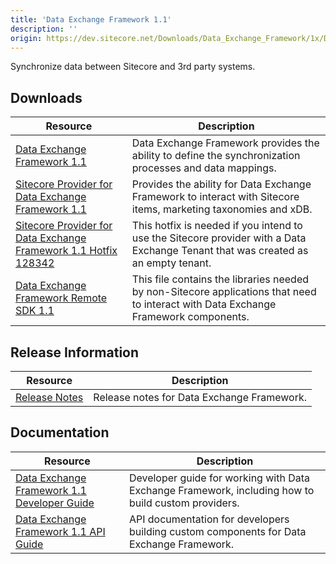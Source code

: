 ```yaml
---
title: 'Data Exchange Framework 1.1'
description: ''
origin: https://dev.sitecore.net/Downloads/Data_Exchange_Framework/1x/Data_Exchange_Framework_11.aspx
---
```


Synchronize data between Sitecore and 3rd party systems.

## Downloads

| Resource                                                                                                                                                                                                                                                                                 | Description                                                                                                                         |
| ---------------------------------------------------------------------------------------------------------------------------------------------------------------------------------------------------------------------------------------------------------------------------------------- | ----------------------------------------------------------------------------------------------------------------------------------- |
| [Data Exchange Framework 1.1](https://scdp.blob.core.windows.net/downloads/Data%20Exchange%20Framework/1x/Data%20Exchange%20Framework%2011/Secure/Data%20Exchange%20Framework%201.1.0%20rev.%20160817.zip)                                                                               | Data Exchange Framework provides the ability to define the synchronization processes and data mappings.                             |
| [Sitecore Provider for Data Exchange Framework 1.1](https://scdp.blob.core.windows.net/downloads/Data%20Exchange%20Framework/1x/Data%20Exchange%20Framework%2011/Secure/Sitecore%20Provider%20for%20Data%20Exchange%20Framework%201.1.0%20rev.%20160817.zip)                             | Provides the ability for Data Exchange Framework to interact with Sitecore items, marketing taxonomies and xDB.                     |
| [Sitecore Provider for Data Exchange Framework 1.1 Hotfix 128342](https://scdp.blob.core.windows.net/downloads/Data%20Exchange%20Framework/1x/Data%20Exchange%20Framework%2011/Secure/Sitecore%20Provider%20for%20Data%20Exchange%20Framework%201.1.0%20rev.%20160817%20HF%20128342.zip) | This hotfix is needed if you intend to use the Sitecore provider with a Data Exchange Tenant that was created as an empty tenant.   |
| [Data Exchange Framework Remote SDK 1.1](https://scdp.blob.core.windows.net/downloads/Data%20Exchange%20Framework/1x/Data%20Exchange%20Framework%2011/Secure/Data%20Exchange%20Framework%20Remote%20SDK%201.1.0%20rev.%20160817.zip)                                                     | This file contains the libraries needed by non-Sitecore applications that need to interact with Data Exchange Framework components. |

## Release Information

| Resource                                                                                        | Description                                |
| ----------------------------------------------------------------------------------------------- | ------------------------------------------ |
| [Release Notes](/downloads/Data_Exchange_Framework/1x/Data_Exchange_Framework_11/Release_Notes) | Release notes for Data Exchange Framework. |

## Documentation

| Resource                                                                                                                                                                                                   | Description                                                                                        |
| ---------------------------------------------------------------------------------------------------------------------------------------------------------------------------------------------------------- | -------------------------------------------------------------------------------------------------- |
| [Data Exchange Framework 1.1 Developer Guide](https://doc.sitecore.com/developers/def/v1.1/)                                                                                                               | Developer guide for working with Data Exchange Framework, including how to build custom providers. |
| [Data Exchange Framework 1.1 API Guide](https://scdp.blob.core.windows.net/downloads/Data%20Exchange%20Framework/1x/Data%20Exchange%20Framework%2011/Secure/SitecoreDataExchangeAPI%20Documentation11.chm) | API documentation for developers building custom components for Data Exchange Framework.           |
